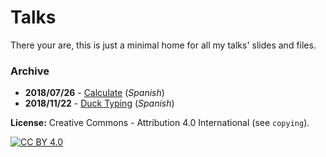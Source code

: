 # Talks

There your are, this is just a minimal home for all my talks' slides and files.

### Archive

- **2018/07/26** - [Calculate](180726_calculate) (*Spanish*)
- **2018/11/22** - [Duck Typing](181122_duck_typing) (*Spanish*)

**License:** Creative Commons - Attribution 4.0 International (see `copying`).

[![CC BY 4.0](https://mirrors.creativecommons.org/presskit/buttons/88x31/svg/by.svg)](https://creativecommons.org/licenses/by/4.0/)
